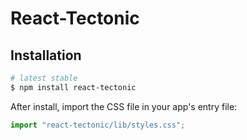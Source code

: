 # React-Tectonic

## Installation

```sh
# latest stable
$ npm install react-tectonic
```

After install, import the CSS file in your app's entry file:

```js
import "react-tectonic/lib/styles.css";
```
